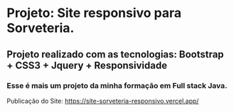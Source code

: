 # Projeto: Site responsivo para Sorveteria.
## Projeto realizado com as tecnologias: Bootstrap + CSS3 + Jquery + Responsividade
### Esse é mais um projeto da minha formação em Full stack Java.



Publicação do Site:
https://site-sorveteria-responsivo.vercel.app/
